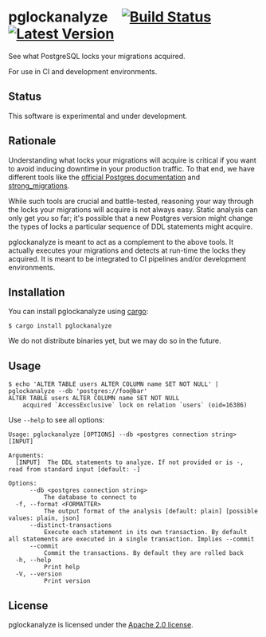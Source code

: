 # pglockanalyze&emsp;[![Build Status]][actions] [![Latest Version]][crates.io]

[Build Status]: https://img.shields.io/github/actions/workflow/status/agis/pglockanalyze/ci.yml?branch=main
[actions]: https://github.com/agis/pglockanalyze/actions?query=branch%3Amain
[Latest Version]: https://img.shields.io/crates/v/pglockanalyze.svg
[crates.io]: https://crates.io/crates/pglockanalyze

See what PostgreSQL locks your migrations acquired.

For use in CI and development environments.

## Status

This software is experimental and under development.

## Rationale

Understanding what locks your migrations will acquire is critical if you want to
avoid inducing downtime in your production traffic. To that end, we have
different tools like the [official Postgres
documentation](https://www.postgresql.org/docs/current/explicit-locking.html)
and [strong_migrations](https://github.com/ankane/strong_migrations).

While such tools are crucial and battle-tested, reasoning your way through the
locks your migrations will acquire is not always easy. Static analysis can only
get you so far; it's possible that a new Postgres version might change the types
of locks a particular sequence of DDL statements might acquire.

pglockanalyze is meant to act as a complement to the above tools. It actually
executes your migrations and detects at run-time the locks they acquired. It is
meant to be integrated to CI pipelines and/or development environments.

## Installation

You can install pglockanalyze using [cargo](https://doc.rust-lang.org/cargo/getting-started/installation.html):

```shell
$ cargo install pglockanalyze
```

We do not distribute binaries yet, but we may do so in the future.

## Usage

```shell
$ echo 'ALTER TABLE users ALTER COLUMN name SET NOT NULL' | pglockanalyze --db 'postgres://foo@bar'
ALTER TABLE users ALTER COLUMN name SET NOT NULL
	acquired `AccessExclusive` lock on relation `users` (oid=16386)
```

Use `--help` to see all options:

```shell
Usage: pglockanalyze [OPTIONS] --db <postgres connection string> [INPUT]

Arguments:
  [INPUT]  The DDL statements to analyze. If not provided or is -, read from standard input [default: -]

Options:
      --db <postgres connection string>
          The database to connect to
  -f, --format <FORMATTER>
          The output format of the analysis [default: plain] [possible values: plain, json]
      --distinct-transactions
          Execute each statement in its own transaction. By default all statements are executed in a single transaction. Implies --commit
      --commit
          Commit the transactions. By default they are rolled back
  -h, --help
          Print help
  -V, --version
          Print version
```

## License

pglockanalyze is licensed under the [Apache 2.0 license](LICENSE).
